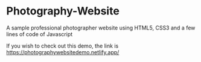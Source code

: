 # Photography-Website
A sample professional photographer website using HTML5, CSS3 and a few lines of code of Javascript

If you wish to check out this demo, the link is https://photographywebsitedemo.netlify.app/
